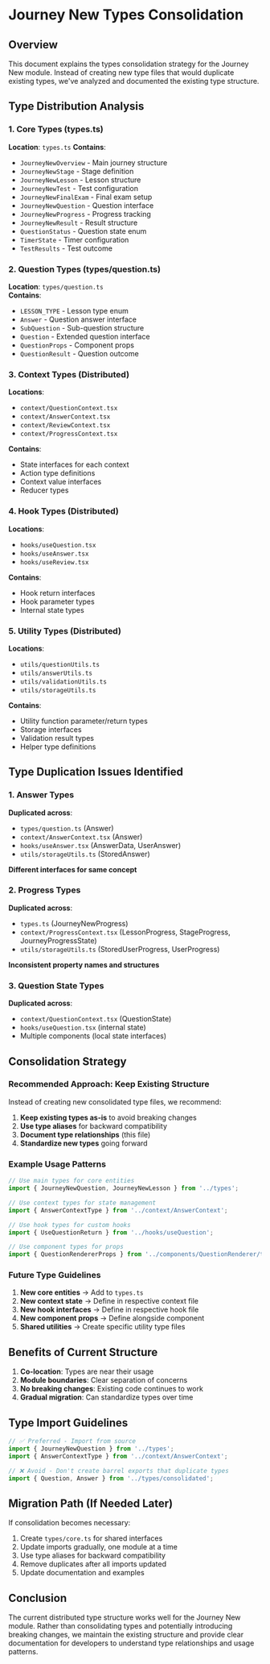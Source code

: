 # Journey New Types Consolidation

## Overview
This document explains the types consolidation strategy for the Journey New module. Instead of creating new type files that would duplicate existing types, we've analyzed and documented the existing type structure.

## Type Distribution Analysis

### 1. Core Types (types.ts)
**Location**: `types.ts`
**Contains**:
- `JourneyNewOverview` - Main journey structure
- `JourneyNewStage` - Stage definition  
- `JourneyNewLesson` - Lesson structure
- `JourneyNewTest` - Test configuration
- `JourneyNewFinalExam` - Final exam setup
- `JourneyNewQuestion` - Question interface
- `JourneyNewProgress` - Progress tracking
- `JourneyNewResult` - Result structure
- `QuestionStatus` - Question state enum
- `TimerState` - Timer configuration
- `TestResults` - Test outcome

### 2. Question Types (types/question.ts)
**Location**: `types/question.ts`  
**Contains**:
- `LESSON_TYPE` - Lesson type enum
- `Answer` - Question answer interface
- `SubQuestion` - Sub-question structure
- `Question` - Extended question interface
- `QuestionProps` - Component props
- `QuestionResult` - Question outcome

### 3. Context Types (Distributed)
**Locations**: 
- `context/QuestionContext.tsx`
- `context/AnswerContext.tsx` 
- `context/ReviewContext.tsx`
- `context/ProgressContext.tsx`

**Contains**:
- State interfaces for each context
- Action type definitions
- Context value interfaces
- Reducer types

### 4. Hook Types (Distributed)
**Locations**:
- `hooks/useQuestion.tsx`
- `hooks/useAnswer.tsx`
- `hooks/useReview.tsx`

**Contains**:
- Hook return interfaces
- Hook parameter types
- Internal state types

### 5. Utility Types (Distributed)
**Locations**:
- `utils/questionUtils.ts`
- `utils/answerUtils.ts`
- `utils/validationUtils.ts`
- `utils/storageUtils.ts`

**Contains**:
- Utility function parameter/return types
- Storage interfaces
- Validation result types
- Helper type definitions

## Type Duplication Issues Identified

### 1. Answer Types
**Duplicated across**:
- `types/question.ts` (Answer)
- `context/AnswerContext.tsx` (Answer) 
- `hooks/useAnswer.tsx` (AnswerData, UserAnswer)
- `utils/storageUtils.ts` (StoredAnswer)

**Different interfaces for same concept**

### 2. Progress Types
**Duplicated across**:
- `types.ts` (JourneyNewProgress)
- `context/ProgressContext.tsx` (LessonProgress, StageProgress, JourneyProgressState)
- `utils/storageUtils.ts` (StoredUserProgress, UserProgress)

**Inconsistent property names and structures**

### 3. Question State Types
**Duplicated across**:
- `context/QuestionContext.tsx` (QuestionState)
- `hooks/useQuestion.tsx` (internal state)
- Multiple components (local state interfaces)

## Consolidation Strategy

### Recommended Approach: Keep Existing Structure
Instead of creating new consolidated type files, we recommend:

1. **Keep existing types as-is** to avoid breaking changes
2. **Use type aliases** for backward compatibility
3. **Document type relationships** (this file)
4. **Standardize new types** going forward

### Example Usage Patterns

```typescript
// Use main types for core entities
import { JourneyNewQuestion, JourneyNewLesson } from '../types';

// Use context types for state management
import { AnswerContextType } from '../context/AnswerContext';

// Use hook types for custom hooks
import { UseQuestionReturn } from '../hooks/useQuestion';

// Use component types for props
import { QuestionRendererProps } from '../components/QuestionRenderer/types';
```

### Future Type Guidelines

1. **New core entities** → Add to `types.ts`
2. **New context state** → Define in respective context file
3. **New hook interfaces** → Define in respective hook file
4. **New component props** → Define alongside component
5. **Shared utilities** → Create specific utility type files

## Benefits of Current Structure

1. **Co-location**: Types are near their usage
2. **Module boundaries**: Clear separation of concerns
3. **No breaking changes**: Existing code continues to work
4. **Gradual migration**: Can standardize types over time

## Type Import Guidelines

```typescript
// ✅ Preferred - Import from source
import { JourneyNewQuestion } from '../types';
import { AnswerContextType } from '../context/AnswerContext';

// ❌ Avoid - Don't create barrel exports that duplicate types
import { Question, Answer } from '../types/consolidated';
```

## Migration Path (If Needed Later)

If consolidation becomes necessary:

1. Create `types/core.ts` for shared interfaces
2. Update imports gradually, one module at a time
3. Use type aliases for backward compatibility
4. Remove duplicates after all imports updated
5. Update documentation and examples

## Conclusion

The current distributed type structure works well for the Journey New module. Rather than consolidating types and potentially introducing breaking changes, we maintain the existing structure and provide clear documentation for developers to understand type relationships and usage patterns. 
